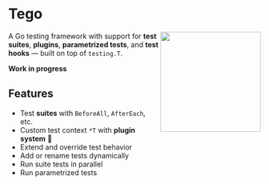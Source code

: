 # Tego

<img align=right width=200 src="https://github.com/user-attachments/assets/fd6b1a30-f032-461a-9361-35359aa8d6c9">

A Go testing framework with support for **test suites**, **plugins**, **parametrized tests**, and **test hooks** — built on top of `testing.T`.

**Work in progress**

## Features

* Test **suites** with `BeforeAll`, `AfterEach`, etc.
* Custom test context `*T` with **plugin system** 🧩
* Extend and override test behavior
* Add or rename tests dynamically
* Run suite tests in parallel
* Run parametrized tests
